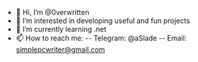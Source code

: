 - 👋 Hi, I’m @0verwritten
- 👀 I’m interested in developing useful and fun projects
- 🌱 I’m currently learning .net
- 📫 How to reach me:
-- Telegram: @aSlade
-- Email: simplepcwriter@gmail.com

<!---
TheSimpleWriter/TheSimpleWriter is a ✨ special ✨ repository because its `README.md` (this file) appears on your GitHub profile.
You can click the Preview link to take a look at your changes.
--->
